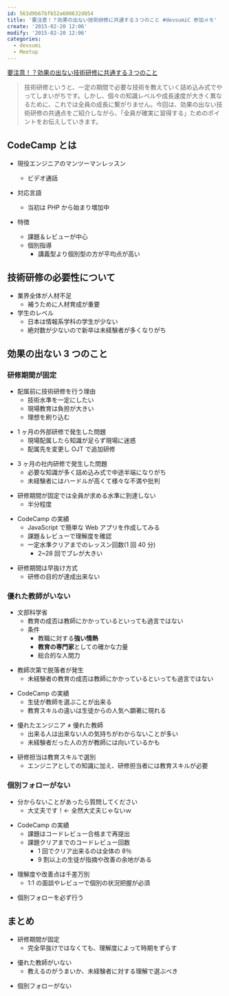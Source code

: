 ```yaml
---
id: 563d9b67bf652a600632d054
title: '要注意！？効果の出ない技術研修に共通する３つのこと #devsumiC 参加メモ'
create: '2015-02-20 12:06'
modify: '2015-02-20 12:06'
categories:
  - devsumi
  - Meetup
---
```


[要注意！？効果の出ない技術研修に共通する３つのこと](http://event.shoeisha.jp/devsumi/20150219/session/691/)

> 技術研修というと、一定の期間で必要な技術を教えていく詰め込み式でやってしまいがちです。しかし、個々の知識レベルや成長速度が大きく異なるために、これでは全員の成長に繋がりません。今回は、効果の出ない技術研修の共通点をご紹介しながら、「全員が確実に習得する」ためのポイントをお伝えしていきます。

<!-- more -->

## CodeCamp とは

- 現役エンジニアのマンツーマンレッスン

  - ビデオ通話

- 対応言語

  - 当初は PHP から始まり増加中

- 特徴
  - 課題＆レビューが中心
  - 個別指導
    - 講義型より個別型の方が平均点が高い

## 技術研修の必要性について

- 業界全体が人材不足
  - 補うために人材育成が重要
- 学生のレベル
  - 日本は情報系学科の学生が少ない
  - 絶対数が少ないので新卒は未経験者が多くなりがち

## 効果の出ない 3 つのこと

### 研修期間が固定

- 配属前に技術研修を行う理由
  - 技術水準を一定にしたい
  - 現場教育は負担が大きい
  - 理想を刷り込む

* 1 ヶ月の外部研修で発生した問題
  - 現場配属したら知識が足らず現場に迷惑
  - 配属先を変更し OJT で追加研修

- 3 ヶ月の社内研修で発生した問題
  - 必要な知識が多く詰め込み式で中途半端になりがち
  - 未経験者にはハードルが高くて様々な不満や批判

* 研修期間が固定では全員が求める水準に到達しない
  - 半分程度

- CodeCamp の実績
  - JavaScript で簡単な Web アプリを作成してみる
  - 課題＆レビューで理解度を確認
  - 一定水準クリアまでのレッスン回数(1 回 40 分)
    - 2~28 回でブレが大きい

* 研修期間は早抜け方式
  - 研修の目的が達成出来ない

### 優れた教師がいない

- 文部科学省
  - 教育の成否は教師にかかっているといっても過言ではない
  - 条件
    - 教職に対する**強い情熱**
    - **教育の専門家**としての確かな力量
    - 総合的な人間力

* 教師次第で脱落者が発生
  - 未経験者の教育の成否は教師にかかっているといっても過言ではない

- CodeCamp の実績
  - 生徒が教師を選ぶことが出来る
  - 教育スキルの違いは生徒からの人気へ顕著に現れる

* 優れたエンジニア ≠ 優れた教師
  - 出来る人は出来ない人の気持ちがわからないことが多い
  - 未経験者だった人の方が教師には向いているかも

- 研修担当は教育スキルで選別
  - エンジニアとしての知識に加え、研修担当者には教育スキルが必要

### 個別フォローがない

- 分からないことがあったら質問してください
  - 大丈夫です！← 全然大丈夫じゃないｗ

* CodeCamp の実績
  - 課題はコードレビュー合格まで再提出
  - 課題クリアまでのコードレビュー回数
    - 1 回でクリア出来るのは全体の 8％
    - 9 割以上の生徒が指摘や改善の余地がある

- 理解度や改善点は千差万別
  - 1:1 の面談やレビューで個別の状況把握が必須

* 個別フォローを必ず行う

## まとめ

- 研修期間が固定
  - 完全早抜けではなくても、理解度によって時期をずらす

* 優れた教師がいない
  - 教えるのがうまいか、未経験者に対する理解で選ぶべき

- 個別フォローがない
